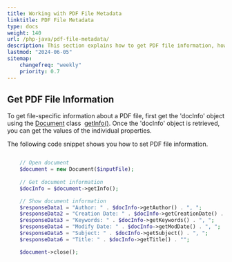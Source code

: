 ```yaml
---
title: Working with PDF File Metadata 
linktitle: PDF File Metadata
type: docs
weight: 140
url: /php-java/pdf-file-metadata/
description: This section explains how to get PDF file information, how to get XMP Metadata from a PDF file, set PDF File Information.
lastmod: "2024-06-05"
sitemap:
    changefreq: "weekly"
    priority: 0.7
---
```


## Get PDF File Information

To get file-specific information about a PDF file, first get the 'docInfo' object using the [Document](https://reference.aspose.com/pdf/java/com.aspose.pdf/Document) class  [getInfo()](https://reference.aspose.com/pdf/java/com.aspose.pdf/Document#getInfo--). Once the 'docInfo' object is retrieved, you can get the values of the individual properties.

The following code snippet shows you how to set PDF file information.

```php

    // Open document
    $document = new Document($inputFile);
    
    // Get document information
    $docInfo = $document->getInfo();

    // Show document information
    $responseData1 = "Author: " . $docInfo->getAuthor() . ", ";
    $responseData2 = "Creation Date: " . $docInfo->getCreationDate() . ", ";
    $responseData3 = "Keywords: " . $docInfo->getKeywords() . ", ";
    $responseData4 = "Modify Date: " . $docInfo->getModDate() . ", ";
    $responseData5 = "Subject: " . $docInfo->getSubject() . ", ";
    $responseData6 = "Title: " . $docInfo->getTitle() . "";

    $document->close();
```

